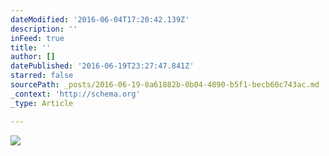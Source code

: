 ```yaml
---
dateModified: '2016-06-04T17:20:42.139Z'
description: ''
inFeed: true
title: ''
author: []
datePublished: '2016-06-19T23:27:47.841Z'
starred: false
sourcePath: _posts/2016-06-19-8a61882b-0b04-4890-b5f1-becb60c743ac.md
_context: 'http://schema.org'
_type: Article

---
```

![](https://the-grid-user-content.s3-us-west-2.amazonaws.com/4cc73fb8-cc29-4cae-b2be-b59dd194ae17.jpg)